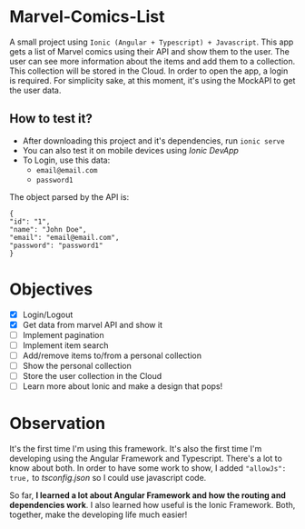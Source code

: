 # Marvel-Comics-List
A small project using `Ionic (Angular + Typescript) + Javascript`.
This app gets a list of Marvel comics using their API and show them to the user. The user can see more information about the items and add them to a collection. This collection will be stored in the Cloud. In order to open the app, a login is required. For simplicity sake, at this moment, it's using the MockAPI to get the user data.

## How to test it?
- After downloading this project and it's dependencies, run `ionic serve`
- You can also test it on mobile devices using *Ionic DevApp*
- To Login, use this data:
  - `email@email.com`
  - `password1`

The object parsed by the API is:
```
{
"id": "1",
"name": "John Doe",
"email": "email@email.com",
"password": "password1"
}
```
# Objectives
- [x] Login/Logout
- [X] Get data from marvel API and show it
- [ ] Implement pagination
- [ ] Implement item search
- [ ] Add/remove items to/from a personal collection
- [ ] Show the personal collection
- [ ] Store the user collection in the Cloud
- [ ] Learn more about Ionic and make a design that pops!

# Observation
It's the first time I'm using this framework. It's also the first time I'm developing using the Angular Framework and Typescript.
There's a lot to know about both. In order to have some work to show, I added `"allowJs": true,` to *tsconfig.json* so I could use javascript code.

So far, **I learned a lot about Angular Framework and how the routing and dependencies work**. I also learned how useful is the Ionic Framework. Both, together, make the developing life much easier!

